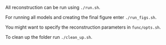 All reconstruction can be run using `./run.sh`.

For running all models and creating the final figure enter `./run_figs.sh`.

You might want to specify the reconstruction parameters in `func/opts.sh`.

To clean up the folder run `./clean_up.sh`.


